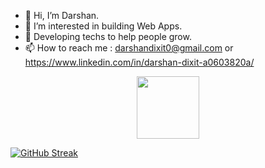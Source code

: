 - 👋 Hi, I’m Darshan.
- 👀 I’m interested in building Web Apps.
- 🌱 Developing techs to help people grow.
- 📫 How to reach me : darshandixit0@gmail.com or https://www.linkedin.com/in/darshan-dixit-a0603820a/

<div id="header" align="center">
  <img src="https://media.giphy.com/media/eNAsjO55tPbgaor7ma/giphy.gif" width="100"/>
</div>


<!---
DarshanDixit05/DarshanDixit05 is a ✨ special ✨ repository because its `README.md` (this file) appears on your GitHub profile.
You can click the Preview link to take a look at your changes.
--->

[![GitHub Streak](https://github-readme-streak-stats.herokuapp.com?user=DarshanDixit05&theme=dark&hide_border=true&type=png)](https://git.io/streak-stats)
